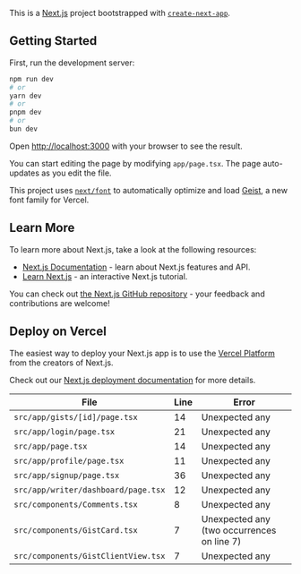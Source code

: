 This is a [Next.js](https://nextjs.org) project bootstrapped with [`create-next-app`](https://nextjs.org/docs/app/api-reference/cli/create-next-app).

## Getting Started

First, run the development server:

```bash
npm run dev
# or
yarn dev
# or
pnpm dev
# or
bun dev
```

Open [http://localhost:3000](http://localhost:3000) with your browser to see the result.

You can start editing the page by modifying `app/page.tsx`. The page auto-updates as you edit the file.

This project uses [`next/font`](https://nextjs.org/docs/app/building-your-application/optimizing/fonts) to automatically optimize and load [Geist](https://vercel.com/font), a new font family for Vercel.

## Learn More

To learn more about Next.js, take a look at the following resources:

- [Next.js Documentation](https://nextjs.org/docs) - learn about Next.js features and API.
- [Learn Next.js](https://nextjs.org/learn) - an interactive Next.js tutorial.

You can check out [the Next.js GitHub repository](https://github.com/vercel/next.js) - your feedback and contributions are welcome!

## Deploy on Vercel

The easiest way to deploy your Next.js app is to use the [Vercel Platform](https://vercel.com/new?utm_medium=default-template&filter=next.js&utm_source=create-next-app&utm_campaign=create-next-app-readme) from the creators of Next.js.

Check out our [Next.js deployment documentation](https://nextjs.org/docs/app/building-your-application/deploying) for more details.






| File                                | Line | Error                                      |
| ----------------------------------- | ---- | ------------------------------------------ |
| `src/app/gists/[id]/page.tsx`       | 14   | Unexpected any                             |
| `src/app/login/page.tsx`            | 21   | Unexpected any                             |
| `src/app/page.tsx`                  | 14   | Unexpected any                             |
| `src/app/profile/page.tsx`          | 11   | Unexpected any                             |
| `src/app/signup/page.tsx`           | 36   | Unexpected any                             |
| `src/app/writer/dashboard/page.tsx` | 12   | Unexpected any                             |
| `src/components/Comments.tsx`       | 8    | Unexpected any                             |
| `src/components/GistCard.tsx`       | 7    | Unexpected any (two occurrences on line 7) |
| `src/components/GistClientView.tsx` | 7    | Unexpected any                             |
